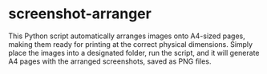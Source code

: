 # screenshot-arranger
This Python script automatically arranges images onto A4-sized pages, making them ready for printing at the correct physical dimensions.  Simply place the images into a designated folder, run the script, and it will generate A4 pages with the arranged screenshots, saved as PNG files.

